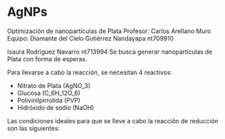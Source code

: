 # AgNPs
Optimización de nanopartículas de Plata
Profesor: Carlos Arellano Muro
Equipo: 
Diamante del Cielo Gutiérrez Nandayapa nt709910

Isaura Rodríguez Navarro nt713994
Se busca generar nanopartículas de Plata con forma de esperas.

Para llevarse a cabo la reacción, se necesitan 4 reactivos:

* Nitrato de Plata (AgNO_3)
* Glucosa (C_6H_12O_6) 
* Polivinilpirrolida (PVP)
* Hidróxido de sodio (NaOH)

Las condiciones ideales para que se lleve a cabo la reacción de reducción son las siguientes:
